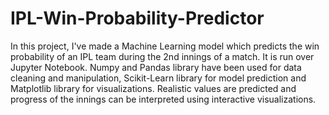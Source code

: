# IPL-Win-Probability-Predictor
In this project, I've made a Machine Learning model which predicts the win probability of an IPL team during the 2nd innings of a match.
It is run over Jupyter Notebook. Numpy and Pandas library have been used for data cleaning and manipulation, Scikit-Learn library for model prediction and Matplotlib library for visualizations.
Realistic values are predicted and progress of the innings can be interpreted using interactive visualizations.
